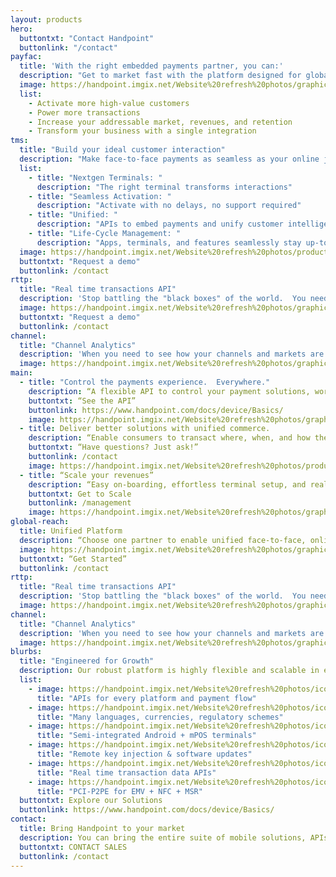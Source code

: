 ```yaml
---
layout: products
hero:
  buttontxt: "Contact Handpoint"
  buttonlink: "/contact"
payfac: 
  title: 'With the right embedded payments partner, you can:'
  description: "Get to market fast with the platform designed for global scale"
  image: https://handpoint.imgix.net/Website%20refresh%20photos/graphics/Handpoint%20values%20target.png
  list: 
    - Activate more high-value customers
    - Power more transactions
    - Increase your addressable market, revenues, and retention
    - Transform your business with a single integration
tms: 
  title: "Build your ideal customer interaction"
  description: "Make face-to-face payments as seamless as your online journey"
  list: 
    - title: "Nextgen Terminals: "
      description: "The right terminal transforms interactions"
    - title: "Seamless Activation: "
      description: "Activate with no delays, no support required"
    - title: "Unified: "
      description: "APIs to embed payments and unify customer intelligence"
    - title: "Life-Cycle Management: "
      description: "Apps, terminals, and features seamlessly stay up-to-date"
  image: https://handpoint.imgix.net/Website%20refresh%20photos/product-images/TMS%20and%20Real%20Time%20Data.png
  buttontxt: "Request a demo"
  buttonlink: /contact
rttp: 
  title: "Real time transactions API"
  description: 'Stop battling the "black boxes" of the world.  You need info and insights right now. With Handpoint, get tokens from every point of interaction and see every transaction, every message, in real time: online, downloadable, or via API.'
  image: https://handpoint.imgix.net/Website%20refresh%20photos/graphics/Transaction%20data%20why%20access%203%20ways.png
  buttontxt: "Request a demo"
  buttonlink: /contact
channel: 
  title: "Channel Analytics"
  description: 'When you need to see how your channels and markets are producing in real time, use Handpoint Analytics to get added insights with a suite of pre-configured and customizable reports.'
  image: https://handpoint.imgix.net/Website%20refresh%20photos/graphics/Analytics%20why.png
main:
  - title: "Control the payments experience.  Everywhere."
    description: “A flexible API to control your payment solutions, workflows, and brand.  Monetize them all. <b>Online.  Offline.  Mobile. </b>”
    buttontxt: “See the API”
    buttonlink: https://www.handpoint.com/docs/device/Basics/
    image: https://handpoint.imgix.net/Website%20refresh%20photos/graphics/Easy_Integration_2022h.png
  - title: Deliver better solutions with unified commerce.
    description: “Enable consumers to transact where, when, and how they want.  Embed it all from a single platform.  Combine unified customer insights with real-time applicability to power your growth. <b>Get your customers transacting more on your platform.</b>”
    buttontxt: “Have questions? Just ask!”
    buttonlink: /contact
    image: https://handpoint.imgix.net/Website%20refresh%20photos/product-images/smartpos_3ways.png
  - title: “Scale your revenues”
    description: “Easy on-boarding, effortless terminal setup, and real-time data APIs. <b>Offer the customer experience your customers deserve, at any scale.</b>”
    buttontxt: Get to Scale
    buttonlink: /management
    image: https://handpoint.imgix.net/Website%20refresh%20photos/graphics/TMS_Portal.png
global-reach:
  title: Unified Platform
  description: “Choose one partner to enable unified face-to-face, online, in-app, MOTO, APMs, and tokens on 3 continents, multiple terminal lines, from any platform.”
  image: https://handpoint.imgix.net/Website%20refresh%20photos/graphics/Scalable_architecture_2022.png
  buttontxt: “Get Started”
  buttonlink: /contact
rttp: 
  title: "Real time transactions API"
  description: 'Stop battling the "black boxes" of the world.  You need info and insights right now. With Handpoint, get tokens from every point of interaction and see every transaction, every message, in real time: online, downloadable, or via API.'
  image: https://handpoint.imgix.net/Website%20refresh%20photos/graphics/Transaction%20data%20why%20access%203%20ways.png
channel: 
  title: "Channel Analytics"
  description: 'When you need to see how your channels and markets are producing in real time, use Handpoint Analytics to get added insights with a suite of pre-configured and customizable reports.'
  image: https://handpoint.imgix.net/Website%20refresh%20photos/graphics/Analytics%20why.png
blurbs:
  title: "Engineered for Growth" 
  description: Our robust platform is highly flexible and scalable in every direction, <br>allowing you to respond to the dynamic payments landscape. Handpoint can add SDKs, logic, tools, countries, and payment types. And, the entire Handpoint platform is hosted and <b>PCI-DSS certifed on AWS</b> for infinite scalability, so there is no limit to your potential.
  list: 
    - image: https://handpoint.imgix.net/Website%20refresh%20photos/icons/ico07.svg
      title: "APIs for every platform and payment flow"
    - image: https://handpoint.imgix.net/Website%20refresh%20photos/icons/ico09.svg
      title: "Many languages, currencies, regulatory schemes"
    - image: https://handpoint.imgix.net/Website%20refresh%20photos/icons/ico11.svg
      title: "Semi-integrated Android + mPOS terminals"
    - image: https://handpoint.imgix.net/Website%20refresh%20photos/icons/ico08.svg
      title: "Remote key injection & software updates"
    - image: https://handpoint.imgix.net/Website%20refresh%20photos/icons/ico03.svg
      title: "Real time transaction data APIs"
    - image: https://handpoint.imgix.net/Website%20refresh%20photos/icons/ico06.svg
      title: "PCI-P2PE for EMV + NFC + MSR"
  buttontxt: Explore our Solutions
  buttonlink: https://www.handpoint.com/docs/device/Basics/
contact:
  title: Bring Handpoint to your market
  description: You can bring the entire suite of mobile solutions, APIs, and management tools to your market with a single integration.
  buttontxt: CONTACT SALES
  buttonlink: /contact
---
```

